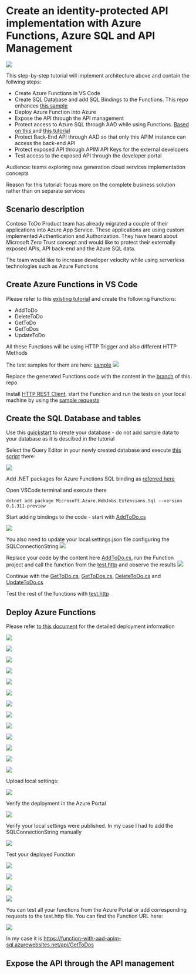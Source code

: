 # Create an identity-protected API implementation with Azure Functions, Azure SQL and API Management 

![](docs/media/2022-05-02-17-13-20.png)

This step-by-step tutorial will implement architecture above and contain the follwing steps:

- Create Azure Functions in VS Code
- Create SQL Database and add SQL Bindings to the Functions. This repo enhances [this sample](https://docs.microsoft.com/en-us/samples/azure-samples/azure-sql-binding-func-dotnet-todo/todo-backend-dotnet-azure-sql-bindings-azure-functions/)
- Deploy Azure Function into Azure
- Expose the API through the API management
- Protect access to Azure SQL through AAD while using Functions. [Based on this ](https://docs.microsoft.com/en-us/azure/azure-functions/functions-identity-access-azure-sql-with-managed-identity) and [this tutorial](https://docs.microsoft.com/en-us/azure/azure-functions/functions-identity-access-azure-sql-with-managed-identity)
- Protect Back-End API through AAD so that only this APIM instance can access the back-end API
- Protect exposed API through APIM API Keys for the external developers
- Test access to the exposed API through the developer portal 

Audience: teams exploring new generation cloud services implementation concepts

Reason for this tutorial: focus more on the complete business solution rather than on separate services

## Scenario description

Contoso ToDo Product team has already migrated a couple of their applications into Azure App Service. These applications are using custom implemented Authentication and Authorization. They have heard about Microsoft Zero Trust concept and would like to protect their externally exposed APIs, API back-end and the Azure SQL data.

The team would like to increase developer velocity while using serverless technologies such as Azure Functions

## Create Azure Functions in VS Code

Please refer to this [existing tutorial](https://docs.microsoft.com/en-us/azure/azure-functions/functions-develop-vs-code?tabs=csharp) and create the following Functions:

* AddToDo
* DeleteToDo
* GetToDo
* GetToDos
* UpdateToDo

All these Functions will be using HTTP Trigger and also different HTTP Methods

The test samples for them are here:
[sample](test.http)
![](docs/media/2022-05-11-16-34-46.png)

Replace the generated Functions code with the content in the [branch](https://github.com/gbelenky/function-with-aad-apim-sql/tree/Step-1--Create-Functions) of this repo


Install [HTTP REST Client](https://marketplace.visualstudio.com/items?itemName=humao.rest-client), start the Function and run the tests on your local machine by using the [sample requests](test.http)

## Create the SQL Database and tables

Use this [quickstart](https://docs.microsoft.com/en-us/azure/azure-sql/database/single-database-create-quickstart) to create your database - do not add sample data to your database as it is descibed in the tutorial

Select the Query Editor in your newly created database and execute [this script](/sql/create.sql) there:

![](docs/media/2022-05-11-18-19-38.png)

Add .NET packages for Azure Functions SQL binding as [referred here](https://www.nuget.org/packages/Microsoft.Azure.WebJobs.Extensions.Sql)

Open VSCode terminal and execute there 

```
dotnet add package Microsoft.Azure.WebJobs.Extensions.Sql --version 0.1.311-preview

```

Start adding bindings to the code - start with [AddToDo.cs](AddToDo.cs)

![](docs/media/2022-05-11-18-35-33.png)

You also need to update your local.settings.json file configuring the SQLConnectionString
![](docs/media/2022-05-11-18-38-46.png)

Replace your code by the content here [AddToDo.cs](), run the Function project and call the function from the [test.http](test.http) and observe the results
![](docs/media/2022-05-11-18-49-08.png)

Continue with the [GetToDo.cs](GetToDo.cs), [GetToDos.cs](GetToDos.cs), [DeleteToDo.cs](DeleteToDo.cs) and [UpdateToDo.cs](UpdateToDo.cs)

Test the rest of the functions with  [test.http](test.http)

## Deploy Azure Functions
Please refer [to this document](https://docs.microsoft.com/en-us/azure/azure-functions/functions-develop-vs-code?tabs=csharp#enable-publishing-with-advanced-create-options) for the detailed deployment information 

![](docs/media/2022-05-12-13-18-50.png)

![](docs/media/2022-05-12-13-19-24.png)

![](docs/media/2022-05-12-13-20-12.png)

![](docs/media/2022-05-12-13-20-35.png)

![](docs/media/2022-05-12-13-21-05.png)

![](docs/media/2022-05-12-13-21-43.png)

![](docs/media/2022-05-12-13-22-17.png)

![](docs/media/2022-05-12-13-22-36.png)

![](docs/media/2022-05-12-13-22-56.png)

![](docs/media/2022-05-12-13-23-27.png)

![](docs/media/2022-05-12-13-23-50.png)

![](docs/media/2022-05-12-13-24-12.png)



![](docs/media/2022-05-12-13-24-46.png)

Upload local settings:

![](docs/media/2022-05-12-13-29-25.png)

Verify the deployment in the Azure Portal

![](docs/media/2022-05-12-13-31-02.png)

Verify your local settings were published. In my case I had to add the SQLConnectionString manually 

![](docs/media/2022-05-12-13-34-22.png)

Test your deployed Function

![](docs/media/2022-05-12-13-37-02.png)

![](docs/media/2022-05-12-13-37-45.png)

![](docs/media/2022-05-12-13-39-03.png)

![](docs/media/2022-05-12-13-38-44.png)

You can test all your functions from the Azure Portal or add corresponding requests to the test.http file. You can find the Function URL here:

![](docs/media/2022-05-12-13-42-27.png)

In my case it is https://function-with-aad-apim-sql.azurewebsites.net/api/GetToDos

## Expose the API through the API management